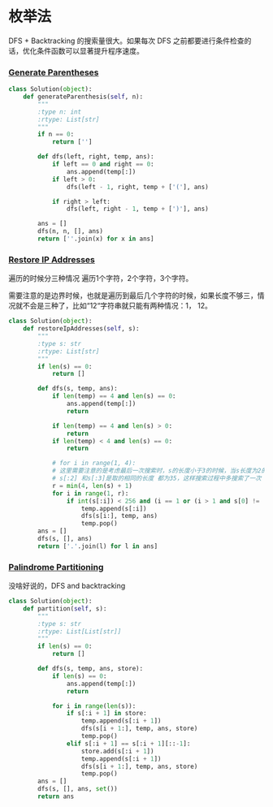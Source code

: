 # 枚举法

DFS + Backtracking 的搜索量很大。如果每次 DFS 之前都要进行条件检查的话，优化条件函数可以显著提升程序速度。

### [Generate Parentheses](https://leetcode.com/problems/generate-parentheses/) <a id="generate-parentheses"></a>

```python
class Solution(object):
    def generateParenthesis(self, n):
        """
        :type n: int
        :rtype: List[str]
        """
        if n == 0:
            return ['']

        def dfs(left, right, temp, ans):
            if left == 0 and right == 0:
                ans.append(temp[:])
            if left > 0:
                dfs(left - 1, right, temp + ['('], ans)

            if right > left:
                dfs(left, right - 1, temp + [')'], ans)

        ans = []
        dfs(n, n, [], ans)
        return [''.join(x) for x in ans]
```

### [Restore IP Addresses](https://leetcode.com/problems/restore-ip-addresses/) <a id="restore-ip-addresses"></a>

遍历的时候分三种情况 遍历1个字符，2个字符，3个字符。

需要注意的是边界时候，也就是遍历到最后几个字符的时候，如果长度不够三，情况就不会是三种了，比如“12“字符串就只能有两种情况：1， 12。

```python
class Solution(object):
    def restoreIpAddresses(self, s):
        """
        :type s: str
        :rtype: List[str]
        """
        if len(s) == 0:
            return []

        def dfs(s, temp, ans):
            if len(temp) == 4 and len(s) == 0:
                ans.append(temp[:])
                return

            if len(temp) == 4 and len(s) > 0:
                return
            if len(temp) < 4 and len(s) == 0:
                return

            # for i in range(1, 4):
            # 这里需要注意的是考虑最后一次搜索时，s的长度小于3的时候，当s长度为2的时候比如s='35'
            # s[:2] 和s[:3]是取的相同的长度 都为35，这样搜索过程中多搜索了一次
            r = min(4, len(s) + 1)
            for i in range(1, r):
                if int(s[:i]) < 256 and (i == 1 or (i > 1 and s[0] != '0')):
                    temp.append(s[:i])
                    dfs(s[i:], temp, ans)
                    temp.pop()
        ans = []
        dfs(s, [], ans)
        return ['.'.join(l) for l in ans]
```

### [Palindrome Partitioning](https://leetcode.com/problems/palindrome-partitioning/) <a id="palindrome-partitioning"></a>

没啥好说的，DFS and backtracking

```python
class Solution(object):
    def partition(self, s):
        """
        :type s: str
        :rtype: List[List[str]]
        """
        if len(s) == 0:
            return []

        def dfs(s, temp, ans, store):
            if len(s) == 0:
                ans.append(temp[:])
                return

            for i in range(len(s)):
                if s[:i + 1] in store:
                    temp.append(s[:i + 1])
                    dfs(s[i + 1:], temp, ans, store)
                    temp.pop()
                elif s[:i + 1] == s[:i + 1][::-1]:
                    store.add(s[:i + 1])
                    temp.append(s[:i + 1])
                    dfs(s[i + 1:], temp, ans, store)
                    temp.pop()
        ans = []
        dfs(s, [], ans, set())
        return ans
```


